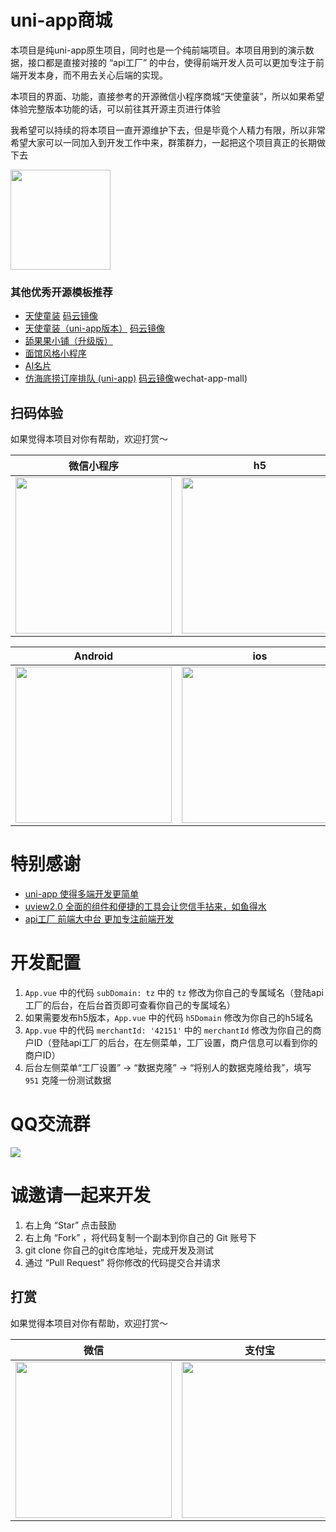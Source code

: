 # uni-app商城

本项目是纯uni-app原生项目，同时也是一个纯前端项目。本项目用到的演示数据，接口都是直接对接的 “api工厂” 的中台，使得前端开发人员可以更加专注于前端开发本身，而不用去关心后端的实现。

本项目的界面、功能，直接参考的开源微信小程序商城“天使童装”，所以如果希望体验完整版本功能的话，可以前往其开源主页进行体验

我希望可以持续的将本项目一直开源维护下去，但是毕竟个人精力有限，所以非常希望大家可以一同加入到开发工作中来，群策群力，一起把这个项目真正的长期做下去

<img src="https://7.s2m.cc/2022/02/10/d7a52fb7-e123-483b-80ac-1d4227d4f758.png" height="160px">

### 其他优秀开源模板推荐
- [天使童装](https://github.com/EastWorld/wechat-app-mall) [码云镜像](https://gitee.com/javazj/wechat-app-mall)
- [天使童装（uni-app版本）](https://github.com/gooking/uni-app-mall) [码云镜像](https://gitee.com/javazj/uni-app-mall)
- [舔果果小铺（升级版）](https://github.com/gooking/TianguoguoXiaopu)
- [面馆风格小程序](https://gitee.com/javazj/noodle_shop_procedures)
- [AI名片](https://github.com/gooking/visitingCard)
- [仿海底捞订座排队 (uni-app)](https://github.com/gooking/dingzuopaidui) [码云镜像](https://gitee.com/javazj/dingzuopaidui)wechat-app-mall)

## 扫码体验

如果觉得本项目对你有帮助，欢迎打赏～

| 微信小程序 | h5
| :------: | :------: |
| <img src="https://www.it120.cc/images/tz.jpg" height="250px"> | <img src="https://7.s2m.cc/2022/02/22/5cd37f0d-cd24-47f0-95c2-da168fe91548.png" height="250px"> |

| Android | ios
| :------: | :------: |
| <img src="https://7.s2m.cc/2022/02/22/dee83513-bb5a-4a5c-afab-18a0c57f13a9.png" height="250px"> | <img src="https://7.s2m.cc/2022/02/22/dee83513-bb5a-4a5c-afab-18a0c57f13a9.png" height="250px"> |

# 特别感谢

- [uni-app 使得多端开发更简单](hhttps://uniapp.dcloud.io/)
- [uview2.0 全面的组件和便捷的工具会让您信手拈来，如鱼得水](https://www.uviewui.com/)
- [api工厂 前端大中台 更加专注前端开发](https://www.it120.cc/)

# 开发配置

1. `App.vue` 中的代码 `subDomain: tz` 中的 `tz` 修改为你自己的专属域名（登陆api工厂的后台，在后台首页即可查看你自己的专属域名）
2. 如果需要发布h5版本，`App.vue` 中的代码 `h5Domain` 修改为你自己的h5域名
3. `App.vue` 中的代码 `merchantId: '42151'` 中的 `merchantId` 修改为你自己的商户ID（登陆api工厂的后台，在左侧菜单，工厂设置，商户信息可以看到你的商户ID）
4. 后台左侧菜单“工厂设置” -> “数据克隆” -> “将别人的数据克隆给我”，填写 `951` 克隆一份测试数据

# QQ交流群

<img src="https://7.s2m.cc/2021/12/28/ec609c83-6adb-49bf-96b2-002b7dbdcf01.png">

# 诚邀请一起来开发

1. 右上角 “Star” 点击鼓励
2. 右上角 “Fork” ，将代码复制一个副本到你自己的 Git 账号下
3. git clone 你自己的git仓库地址，完成开发及测试
4. 通过 “Pull Request” 将你修改的代码提交合并请求

## 打赏

如果觉得本项目对你有帮助，欢迎打赏～

| 微信 | 支付宝 |
| :------: | :------: |
| <img src="https://7.s2m.cc/2021/12/28/19e8851d-9a53-49bc-a4e6-055994b7876f.jpeg" height="250px"> | <img src="https://7.s2m.cc/2021/12/28/8e373db9-f468-43fb-8ca7-63a997439010.jpeg" height="250px"> |

